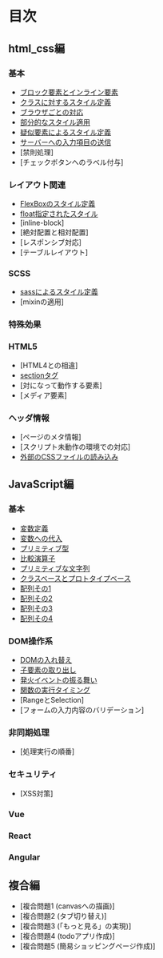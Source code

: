 # 目次
## html_css編
### 基本
- [ブロック要素とインライン要素](./html_css/fundamental/BrockOrInline/question.md)
- [クラスに対するスタイル定義](./html_css/fundamental/StyleDefinitionOfClass/question.md)
- [ブラウザごとの対応](./html_css/fundamental/BrowserOptimization/question.md)
- [部分的なスタイル適用](./html_css/fundamental/PartialStyling/question.md)
- [疑似要素によるスタイル定義](./html_css/fundamental/PseudoElement/question.md)
- [サーバーへの入力項目の送信](./html_css/fundamental/SendToServer/question.md)
- [禁則処理]
- [チェックボタンへのラベル付与]

### レイアウト関連
- [FlexBoxのスタイル定義](./html_css/fundamental/FlexibleBox/question.md)
- [float指定されたスタイル](./html_css/fundamental/FloatStyling/question.md)
- [inline-block]
- [絶対配置と相対配置]
- [レスポンシブ対応]
- [テーブルレイアウト]

### SCSS
- [sassによるスタイル定義](./html_css/fundamental/SCSSWriting/question.md)
- [mixinの適用]

### 特殊効果

### HTML5
- [HTML4との相違]
- [sectionタグ](./html_css/fundamental/AboutSection/question.md)
- [対になって動作する要素]
- [メディア要素]

### ヘッダ情報
- [ページのメタ情報]
- [スクリプト未動作の環境での対応]
- [外部のCSSファイルの読み込み](./html_css/fundamental/ImportStyleSheets/question.md)

## JavaScript編
### 基本
- [変数定義](./javascript/fundamental/VariableDefinition/question.md)
- [変数への代入](./javascript/fundamental/Substitution/question.md)
- [プリミティブ型](./javascript/fundamental/PrimitiveTypes/question.md)
- [比較演算子](./javascript/fundamental/ComparativeOperator/question.md)
- [プリミティブな文字列](./javascript/fundamental/PrimitiveCharacter/question.md)
- [クラスベースとプロトタイプベース](./javascript/fundamental/BaseDifference/question.md)
- [配列その1](./javascript/fundamental/Array1/question.md)
- [配列その2](./javascript/fundamental/Array2/question.md)
- [配列その3](./javascript/fundamental/ArrayControl1/question.md)
- [配列その4](./javascript/fundamental/ArrayControl2/question.md)

### DOM操作系
- [DOMの入れ替え](./javascript/DomControl/ChangeDom/question.md)
- [子要素の取り出し](./javascript/DomControl/ChildNodes/question.md)
- [発火イベントの振る舞い](./javascript/DomControl/EventBehavior/question.md)
- [関数の実行タイミング](./javascript/DomControl/FunctionExecutionTiming/question.md)
- [RangeとSelection]
- [フォームの入力内容のバリデーション]

### 非同期処理
- [処理実行の順番]

### セキュリティ
- [XSS対策]

### Vue

### React

### Angular

## 複合編
- [複合問題1 (canvasへの描画)]
- [複合問題2 (タブ切り替え)]
- [複合問題3 (「もっと見る」の実現)]
- [複合問題4 (todoアプリ作成)]
- [複合問題5 (簡易ショッピングページ作成)]
